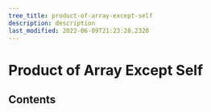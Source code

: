 ```yaml
---
tree_title: product-of-array-except-self
description: description
last_modified: 2022-06-09T21:23:28.2328
---
```


# Product of Array Except Self

## Contents
